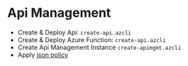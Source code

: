 # Api Management

- Create & Deploy Api: `create-api.azcli`
- Create & Deploy Azure Function: `create-api.azcli`
- Create Api Management Instance `create-apimgmt.azcli`
- Apply [json policy](https://github.com/MicrosoftDocs/azure-docs/blob/master/articles/api-management/api-management-transformation-policies.md#ConvertXMLtoJSON)
